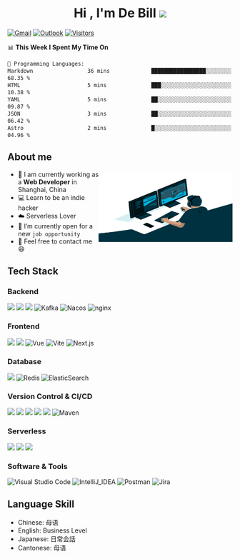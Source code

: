 <h1 align="center">Hi , I'm De Bill <img src="https://media.giphy.com/media/hvRJCLFzcasrR4ia7z/giphy.gif" width="35"></h1>

[![Gmail](https://img.shields.io/badge/-GMAIL-D14836?style=flat-square&logo=gmail&logoColor=white)](mailto:lvlingjie8520@gmail.com) [![Outlook](https://img.shields.io/badge/Microsoft_Outlook-0078D4?style=flat-square&logo=maildotru&logoColor=white)](mailto:roreiketsu@outlook.com) [![Visitors](http://hits.dwyl.com/BrotherJie/BrotherJie.svg)](http://hits.dwyl.com/BrotherJie/BrotherJie)

<!--START_SECTION:waka-->
📊 **This Week I Spent My Time On** 

```text
💬 Programming Languages: 
Markdown                 36 mins             █████████████████░░░░░░░░   68.35 % 
HTML                     5 mins              ███░░░░░░░░░░░░░░░░░░░░░░   10.38 % 
YAML                     5 mins              ██░░░░░░░░░░░░░░░░░░░░░░░   09.87 % 
JSON                     3 mins              ██░░░░░░░░░░░░░░░░░░░░░░░   06.42 % 
Astro                    2 mins              █░░░░░░░░░░░░░░░░░░░░░░░░   04.96 % 
```


<!--END_SECTION:waka-->

## About me
<img align="right" alt="GIF" src="assets/code.gif" width="300" height="160" title="passion"/>

- 🔭  I am currently working as a **Web Developer** in Shanghai, China
- 💻 Learn to be an indie hacker
- ☁️ Serverless Lover
- 🤔 I’m currently open for a new `job opportunity`
- 📧 Feel free to contact me 😄

## Tech Stack
### Backend
<img src="https://img.shields.io/badge/Java-ED8B00?style=flat&logo=openjdk&logoColor=white"> <img src="https://img.shields.io/badge/SpringBoot-6DB33F?style=flat&logo=springboot&logoColor=white"> <img src="https://img.shields.io/badge/Mybatis-red?style=flat&logo=Mybatis&logoColor=red"> <img alt="Kafka" src="https://img.shields.io/badge/Apache%20Kafka-000?style=flat&logo=Apache%20Kafka&logoColor=white"> <img alt="Nacos" src="https://img.shields.io/badge/Nacos-blue?style=flat&logo=nacos&logoColor=white"> <img alt="nginx" src="https://img.shields.io/badge/Nginx-00C300?style=flat&logo=nginx&logoColor=white">

### Frontend
<img src = "https://img.shields.io/badge/TypeScript-007ACC?style=flat&logo=typescript&logoColor=white"> <img src = "https://img.shields.io/badge/Tailwind_CSS-38B2AC?style=flat&logo=tailwind-css&logoColor=white"> <img alt="Vue" src="https://img.shields.io/badge/Vue-35495E?style=flat&logo=vue.js&logoColor=4FC08D"> <img alt="Vite" src="https://img.shields.io/badge/Vite-8B89CC?style=flat&logo=vite&logoColor=4FC08D"> <img alt="Next.js" src="https://img.shields.io/badge/Next.js-000000?style=flat&logo=nextdotjs&logoColor=#000000"> 

### Database
<img src="https://img.shields.io/badge/Mysql-%234479A1.svg?&style=plastic&logo=mysql&logoColor=white"/> <img alt="Redis" src="https://img.shields.io/badge/Redis-%23DD0031.svg?&style=flat&logo=redis&logoColor=white"> <img alt="ElasticSearch" src="https://img.shields.io/badge/-ElasticSearch-005571?style=flat&logo=elasticsearch">


### Version Control & CI/CD
<img src="http://img.shields.io/badge/-Git-F1502F?style=flat&logo=git&logoColor=FFFFFF"> <img src="http://img.shields.io/badge/-Github-000000?style=flat&logo=github&logoColor=FFFFFF"> <img src="https://img.shields.io/badge/GitLab-330F63?style=flat&logo=gitlab&logoColor=white"> <img src="https://img.shields.io/badge/Jenkins-D24939?style=flat&logo=Jenkins&logoColor=white"> <img src="https://img.shields.io/badge/Docker-%230db7ed.svg?style=flat&logo=Docker&logoColor=white"> <img alt="Maven" src="https://img.shields.io/badge/Maven-gray?style=flat&logo=Apache%20Maven&logoColor=red">

### Serverless
<img src="http://img.shields.io/badge/-Cloudflare Workers-FFFFF5?style=flat&logo=cloudflareworkers&logoColor=F38020"> <img src="http://img.shields.io/badge/-Cloudflare Pages-FFFFF5?style=flat&logo=cloudflarepages&logoColor=F38020"> <img src="http://img.shields.io/badge/-Vercel-000000?style=flat&logo=vercel&logoColor=#000000"> 

### Software & Tools
<img alt="Visual Studio Code" src="https://img.shields.io/badge/Visual%20Studio%20Code-0078d7.svg?style=plastic&logo=visual-studio-code&logoColor=white"> <img alt="IntelliJ_IDEA" src="https://img.shields.io/badge/IntelliJ_IDEA-000000.svg?style=plastic&logo=intellij-idea&logoColor=white" /> <img alt="Postman" src="https://img.shields.io/badge/Postman-FC8019?logo=Postman&logoColor=white" /> <img alt="Jira" src="https://img.shields.io/badge/Jira-0052CC?style=flat&logo=Jira&logoColor=white">

## Language Skill
- Chinese: 母语
- English: Business Level
- Japanese: 日常会話
- Cantonese: 母语



